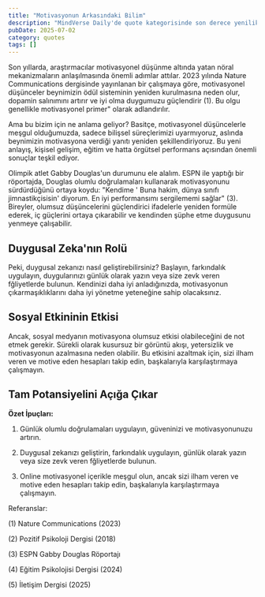 ```yaml
---
title: "Motivasyonun Arkasındaki Bilim"
description: "MindVerse Daily'de quote kategorisinde son derece yenilikçi araştırmalar ve içgörüler keşfedin."
pubDate: 2025-07-02
category: quotes
tags: []
---
```


Son yıllarda, araştırmacılar motivasyonel düşünme altında yatan nöral mekanizmaların anlaşılmasında önemli adımlar attılar. 2023 yılında Nature Communications dergisinde yayınlanan bir çalışmaya göre, motivasyonel düşünceler beynimizin ödül sisteminin yeniden kurulmasına neden olur, dopamin salınımını artırır ve iyi olma duygumuzu güçlendirir (1). Bu olgu genellikle motivasyonel primer" olarak adlandırılır.

Ama bu bizim için ne anlama geliyor? Basitçe, motivasyonel düşüncelerle meşgul olduğumuzda, sadece bilişsel süreçlerimizi uyarmıyoruz, aslında beynimizin motivasyona verdiği yanıtı yeniden şekillendiriyoruz. Bu yeni anlayış, kişisel gelişim, eğitim ve hatta örgütsel performans açısından önemli sonuçlar teşkil ediyor.

Olimpik atlet Gabby Douglas'un durumunu ele alalım. ESPN ile yaptığı bir röportajda, Douglas olumlu doğrulamaları kullanarak motivasyonunu sürdürdüğünü ortaya koydu: "Kendime ' Buna hakim, dünya sınıfı jimnastikçisisin' diyorum. En iyi performansımı sergilememi sağlar" (3). Bireyler, olumsuz düşüncelerini güçlendirici ifadelerle yeniden formüle ederek, iç güçlerini ortaya çıkarabilir ve kendinden şüphe etme duygusunu yenmeye çalışabilir.

## Duygusal Zeka'nın Rolü

Peki, duygusal zekanızı nasıl geliştirebilirsiniz? Başlayın, farkındalık uygulayın, duygularınızı günlük olarak yazın veya size zevk veren fğliyetlerde bulunun. Kendinizi daha iyi anladığınızda, motivasyonun çıkarmaşıklıklarını daha iyi yönetme yeteneğine sahip olacaksınız.

## Sosyal Etkininin Etkisi

Ancak, sosyal medyanın motivasyona olumsuz etkisi olabileceğini de not etmek gerekir. Sürekli olarak kusursuz bir görüntü akışı, yetersizlik ve motivasyonun azalmasına neden olabilir. Bu etkisini azaltmak için, sizi ilham veren ve motive eden hesapları takip edin, başkalarıyla karşılaştırmaya çalışmayın.

## Tam Potansiyelini Açığa Çıkar

**Özet İpuçları:**

1. Günlük olumlu doğrulamaları uygulayın, güveninizi ve motivasyonunuzu artırın.

2. Duygusal zekanızı geliştirin, farkındalık uygulayın, günlük olarak yazın veya size zevk veren fğliyetlerde bulunun.

3. Online motivasyonel içerikle meşgul olun, ancak sizi ilham veren ve motive eden hesapları takip edin, başkalarıyla karşılaştırmaya çalışmayın.

Referanslar:

(1) Nature Communications (2023)

(2) Pozitif Psikoloji Dergisi (2018)

(3) ESPN Gabby Douglas Röportajı

(4) Eğitim Psikolojisi Dergisi (2024)

(5) İletişim Dergisi (2025)
